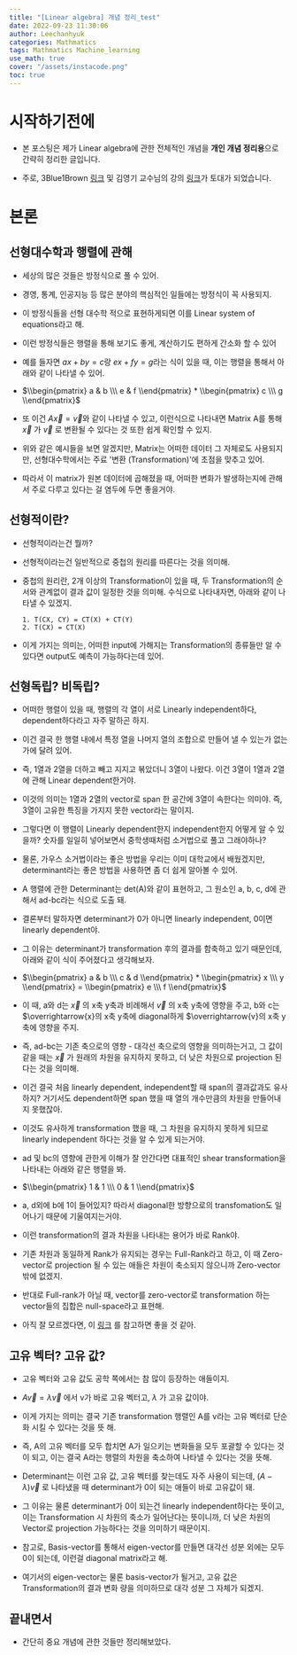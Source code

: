 ```yaml
---
title: "[Linear algebra] 개념 정리_test"
date: 2022-09-23 11:30:06
author: Leechanhyuk
categories: Mathmatics
tags: Mathmatics Machine_learning
use_math: true
cover: "/assets/instacode.png"
toc: true
---
```


# 시작하기전에

  - 본 포스팅은 제가 Linear algebra에 관한 전체적인 개념을 **개인 개념 정리용**으로 간략히 정리한 글입니다.

  - 주로, 3Blue1Brown [링크](https://www.youtube.com/c/3blue1brown) 및 김영기 교수님의 강의 [링크](https://www.youtube.com/channel/UCOBAmYX1K_bVjEPMCP5uTKQ)가 토대가 되었습니다.

# 본론

## 선형대수학과 행렬에 관해

  - 세상의 많은 것들은 방정식으로 풀 수 있어.

  - 경영, 통계, 인공지능 등 많은 분야의 핵심적인 일들에는 방정식이 꼭 사용되지.

  - 이 방정식들을 선형 대수학 적으로 표현하게되면 이를 Linear system of equations라고 해.

  - 이런 방정식들은 행렬을 통해 보기도 좋게, 계산하기도 편하게 간소화 할 수 있어
  
  - 예를 들자면 $ax+by=c$랑 $ex+fy=g$라는 식이 있을 때, 이는 행렬을 통해서 아래와 같이 나타낼 수 있어.

  - $\\begin{pmatrix} a & b \\\ e & f \\end{pmatrix} * \\begin{pmatrix} c \\\ g \\end{pmatrix}$

  - 또 이건 $A\overrightarrow{x}=\overrightarrow{v}$와 같이 나타낼 수 있고, 이런식으로 나타내면 Matrix A를 통해 
  $\overrightarrow{x}$ 가 $\overrightarrow{v}$ 로 변환될 수 있다는 것 또한 쉽게 확인할 수 있지.

  - 위와 같은 예시들을 보면 알겠지만, Matrix는 어떠한 데이터 그 자체로도 사용되지만, 선형대수학에서는 주료 '변환 (Transformation)'에 초점을 맞추고 있어.

  - 따라서 이 matrix가 원본 데이터에 곱해졌을 때, 어떠한 변화가 발생하는지에 관해서 주로 다루고 있다는 걸 염두에 두면 좋을거야.

## 선형적이란?

  - 선형적이라는건 뭘까?

  - 선형적이라는건 일반적으로 중첩의 원리를 따른다는 것을 의미해.

  - 중첩의 원리란, 2개 이상의 Transformation이 있을 때, 두 Transformation의 순서와 관계없이 결과 값이 일정한 것을 의미해. 수식으로 나타내자면, 아래와 같이 나타낼 수 있겠지.

        1. T(CX, CY) = CT(X) + CT(Y)
        2. T(CX) = CT(X)
    
  - 이게 가지는 의미는, 어떠한 input에 가해지는 Transformation의 종류들만 알 수 있다면 output도 예측이 가능하다는데 있어.

## 선형독립? 비독립?

  - 어떠한 행렬이 있을 때, 행렬의 각 열이 서로 Linearly independent하다, dependent하다라고 자주 말하곤 하지.

  - 이건 결국 한 행렬 내에서 특정 열을 나머지 열의 조합으로 만들어 낼 수 있는가 없는가에 달려 있어.

  - 즉, 1열과 2열을 더하고 빼고 지지고 볶았더니 3열이 나왔다. 이건 3열이 1열과 2열에 관해 Linear dependent한거야.

  - 이것의 의미는 1열과 2열의 vector로 span 한 공간에 3열이 속한다는 의미야. 즉, 3열이 고유한 특징을 가지지 못한 vector라는 말이지.

  - 그렇다면 이 행렬이 Linearly dependent한지 independent한지 어떻게 알 수 있을까? 숫자를 일일히 넣어보면서 중학생때처럼 소거법으로 풀고 그래야하나?

  - 물론, 가우스 소거법이라는 좋은 방법을 우리는 이미 대학교에서 배웠겠지만, determinant라는 좋은 방법을 사용하면 좀 더 쉽게 알아볼 수 있어.

  - A 행렬에 관한 Determinant는 det(A)와 같이 표현하고, 그 원소인 a, b, c, d에 관해서 ad-bc라는 식으로 도출 돼.

  - 결론부터 말하자면 determinant가 0가 아니면 linearly independent, 0이면 linearly dependent야.

  - 그 이유는 determinant가 transformation 후의 결과를 함축하고 있기 때문인데, 아래와 같이 식이 주어졌다고 생각해보자.

  - $\\begin{pmatrix} a & b \\\ c & d \\end{pmatrix} * \\begin{pmatrix} x \\\ y \\end{pmatrix} = \\begin{pmatrix} e \\\ f \\end{pmatrix}$

  - 이 때, a와 d는 $\overrightarrow{x}$ 의 x축 y축과 비례해서 $\overrightarrow{v}$ 의 x축 y축에 영향을 주고, b와 c는 $\overrightarrow{x}의 x축 y축에 diagonal하게 $\overrightarrow{v}의 x축 y축에 영향을 주지.

  - 즉, ad-bc는 기존 축으로의 영향 - 대각선 축으로의 영향을 의미하는거고, 그 값이 같을 때는 $\overrightarrow{x}$ 가 원래의 차원을 유지하지 못하고, 더 낮은 차원으로 projection 된다는 것을 의미해.

  - 이건 결국 처음 linearly dependent, independent할 때 span의 결과값과도 유사하지? 거기서도 dependent하면 span 했을 때 열의 개수만큼의 차원을 만들어내지 못했잖아.

  - 이것도 유사하게 transformation 했을 때, 그 차원을 유지하지 못하게 되므로 linearly independent 하다는 것을 알 수 있게 되는거야.

  - ad 및 bc의 영향에 관한게 이해가 잘 안간다면 대표적인 shear transformation을 나타내는 아래와 같은 행렬을 봐.

  - $\\begin{pmatrix} 1 & 1 \\\ 0 & 1 \\end{pmatrix}$

  - a, d외에 b에 1이 들어있지? 따라서 diagonal한 방향으로의 transfomation도 일어나기 때문에 기울여지는거야.

  - 이런 transformation의 결과 차원을 나타내는 용어가 바로 Rank야.

  - 기존 차원과 동일하게 Rank가 유지되는 경우는 Full-Rank라고 하고, 이 때 Zero-vector로 projection 될 수 있는 애들은 차원이 축소되지 않으니까 Zero-vector 밖에 없겠지.

  - 반대로 Full-rank가 아닐 때, vector를 zero-vector로 transformation 하는 vector들의 집합은 null-space라고 표현해.

  - 아직 잘 모르겠다면, 이 [링크](https://www.youtube.com/watch?v=Ip3X9LOh2dk&list=PLZHQObOWTQDPD3MizzM2xVFitgF8hE_ab&index=6) 를 참고하면 좋을 것 같아.

## 고유 벡터? 고유 값?

  - 고유 벡터와 고유 값도 공학 쪽에서는 참 많이 등장하는 애들이지.

  - $A  \overrightarrow{v} = \lambda \overrightarrow{v}$ 에서 v가 바로 고유 벡터고, $\lambda$ 가 고유 값이야.

  - 이게 가지는 의미는 결국 기존 transformation 행렬인 A를 v라는 고유 벡터로 단순화 시킬 수 있다는 것을 뜻 해.

  - 즉, A의 고유 벡터를 모두 합치면 A가 일으키는 변화들을 모두 포괄할 수 있다는 것이 되고, 이는 결국 A라는 행렬의 차원을 축소하여 나타낼 수 있다는 것을 뜻해.

  - Determinant는 이런 고유 값, 고유 벡터를 찾는데도 자주 사용이 되는데, $(A - \lambda) \overrightarrow{v}$ 로 나타냈을 때 determinant가 0이 되는 애들이 바로 고유값이 돼.

  - 그 이유는 물론 determinant가 0이 되는건 linearly independent하다는 뜻이고, 이는 Transformation 시 차원의 축소가 일어난다는 뜻이니까, 더 낮은 차원의 Vector로 projection 가능하다는 것을 의미하기 때문이지.

  - 참고로, Basis-vector를 통해서 eigen-vector를 만들면 대각선 성분 외에는 모두 0이 되는데, 이런걸 diagonal matrix라고 해.

  - 여기서의 eigen-vector는 물론 basis-vector가 될거고, 고유 값은 Transformation의 결과 변화 량을 의미하므로 대각 성분 그 자체가 되겠지.

## 끝내면서

  - 간단히 중요 개념에 관한 것들만 정리해보았다.